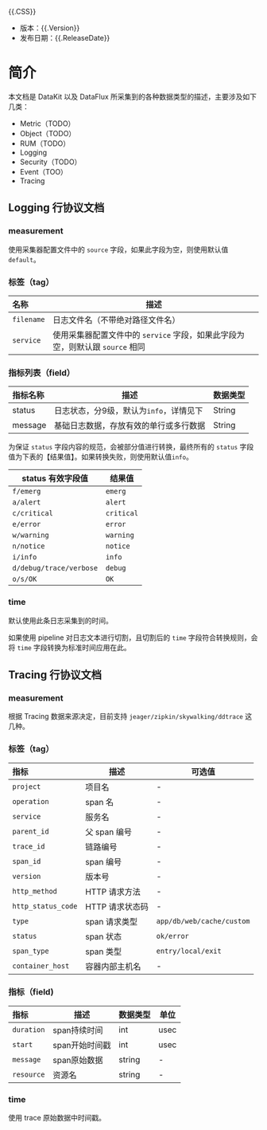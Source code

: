 {{.CSS}}

- 版本：{{.Version}}
- 发布日期：{{.ReleaseDate}}

# 简介

本文档是 DataKit 以及 DataFlux 所采集到的各种数据类型的描述，主要涉及如下几类：

- Metric（TODO）
- Object（TODO）
- RUM（TODO）
- Logging
- Security（TODO）
- Event（TOO）
- Tracing

## Logging 行协议文档

### measurement

使用采集器配置文件中的 `source` 字段，如果此字段为空，则使用默认值 `default`。

### 标签（tag）

| 名称       | 描述                                                                          |
| :--        | ---                                                                           |
| `filename` | 日志文件名（不带绝对路径文件名）                                              |
| `service`  | 使用采集器配置文件中的 `service` 字段，如果此字段为空，则默认跟 `source` 相同 |

### 指标列表（field）

| 指标名称 | 描述                                    | 数据类型 |
| :--      | ---                                     | ---      |
| status   | 日志状态，分9级，默认为`info`，详情见下 | String   |
| message  | 基础日志数据，存放有效的单行或多行数据  | String   |

为保证 `status` 字段内容的规范，会被部分值进行转换，最终所有的 `status` 字段值为下表的【结果值】。如果转换失败，则使用默认值`info`。

| status 有效字段值       | 结果值     |
| ---                     | ----       |
| `f/emerg`               | `emerg`    |
| `a/alert`               | `alert`    |
| `c/critical`            | `critical` |
| `e/error`               | `error`    |
| `w/warning`             | `warning`  |
| `n/notice`              | `notice`   |
| `i/info`                | `info`     |
| `d/debug/trace/verbose` | `debug`    |
| `o/s/OK`                | `OK`       |

### time

默认使用此条日志采集到的时间。

如果使用 pipeline 对日志文本进行切割，且切割后的 `time` 字段符合转换规则，会将 `time` 字段转换为标准时间应用在此。

## Tracing 行协议文档

### measurement

根据 Tracing 数据来源决定，目前支持 `jeager/zipkin/skywalking/ddtrace` 这几种。

### 标签（tag）

| 指标               | 描述            | 可选值                    |
| :--                | ---             | ---                       |
| `project`          | 项目名          | -                         |
| `operation`        | span 名         | -                         |
| `service`          | 服务名          | -                         |
| `parent_id`        | 父 span 编号    | -                         |
| `trace_id`         | 链路编号        | -                         |
| `span_id`          | span 编号       | -                         |
| `version`          | 版本号          | -                         |
| `http_method`      | HTTP 请求方法   | -                         |
| `http_status_code` | HTTP 请求状态码 | -                         |
| `type`             | span 请求类型   | `app/db/web/cache/custom` |
| `status`           | span 状态       | `ok/error`                |
| `span_type`        | span 类型       | `entry/local/exit`        |
| `container_host`   | 容器内部主机名   | -                         |


### 指标（field)

| 指标       | 描述           | 数据类型 | 单位 |
| :--        | ---            | ---      | ---  |
| `duration` | span持续时间   | int      | usec |
| `start`    | span开始时间戳 | int      | usec |
| `message`  | span原始数据   | string   | -    |
| `resource` | 资源名         | string   | -    |

### time

使用 trace 原始数据中时间戳。
